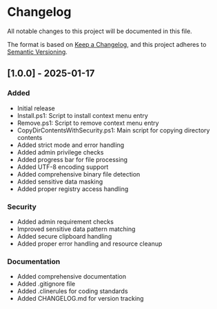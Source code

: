 # Changelog

All notable changes to this project will be documented in this file.

The format is based on [Keep a Changelog](https://keepachangelog.com/en/1.0.0/),
and this project adheres to [Semantic Versioning](https://semver.org/spec/v2.0.0.html).

## [1.0.0] - 2025-01-17

### Added
- Initial release
- Install.ps1: Script to install context menu entry
- Remove.ps1: Script to remove context menu entry
- CopyDirContentsWithSecurity.ps1: Main script for copying directory contents
- Added strict mode and error handling
- Added admin privilege checks
- Added progress bar for file processing
- Added UTF-8 encoding support
- Added comprehensive binary file detection
- Added sensitive data masking
- Added proper registry access handling

### Security
- Added admin requirement checks
- Improved sensitive data pattern matching
- Added secure clipboard handling
- Added proper error handling and resource cleanup

### Documentation
- Added comprehensive documentation
- Added .gitignore file
- Added .clinerules for coding standards
- Added CHANGELOG.md for version tracking
